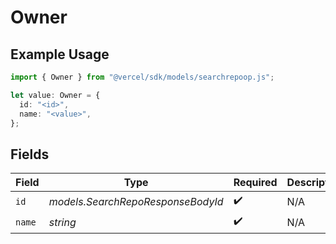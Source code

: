 # Owner

## Example Usage

```typescript
import { Owner } from "@vercel/sdk/models/searchrepoop.js";

let value: Owner = {
  id: "<id>",
  name: "<value>",
};
```

## Fields

| Field                             | Type                              | Required                          | Description                       |
| --------------------------------- | --------------------------------- | --------------------------------- | --------------------------------- |
| `id`                              | *models.SearchRepoResponseBodyId* | :heavy_check_mark:                | N/A                               |
| `name`                            | *string*                          | :heavy_check_mark:                | N/A                               |